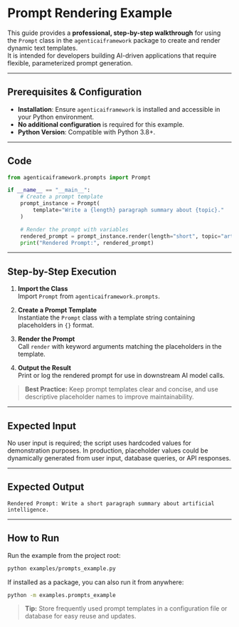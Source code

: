 # Prompt Rendering Example

This guide provides a **professional, step-by-step walkthrough** for using the `Prompt` class in the `agenticaiframework` package to create and render dynamic text templates.  
It is intended for developers building AI-driven applications that require flexible, parameterized prompt generation.

---

## Prerequisites & Configuration

- **Installation**: Ensure `agenticaiframework` is installed and accessible in your Python environment.
- **No additional configuration** is required for this example.
- **Python Version**: Compatible with Python 3.8+.

---

## Code

```python
from agenticaiframework.prompts import Prompt

if __name__ == "__main__":
    # Create a prompt template
    prompt_instance = Prompt(
        template="Write a {length} paragraph summary about {topic}."
    )

    # Render the prompt with variables
    rendered_prompt = prompt_instance.render(length="short", topic="artificial intelligence")
    print("Rendered Prompt:", rendered_prompt)
```

---

## Step-by-Step Execution

1. **Import the Class**  
   Import `Prompt` from `agenticaiframework.prompts`.

2. **Create a Prompt Template**  
   Instantiate the `Prompt` class with a template string containing placeholders in `{}` format.

3. **Render the Prompt**  
   Call `render` with keyword arguments matching the placeholders in the template.

4. **Output the Result**  
   Print or log the rendered prompt for use in downstream AI model calls.

> **Best Practice:** Keep prompt templates clear and concise, and use descriptive placeholder names to improve maintainability.

---

## Expected Input

No user input is required; the script uses hardcoded values for demonstration purposes. In production, placeholder values could be dynamically generated from user input, database queries, or API responses.

---

## Expected Output

```
Rendered Prompt: Write a short paragraph summary about artificial intelligence.
```

---

## How to Run

Run the example from the project root:

```bash
python examples/prompts_example.py
```

If installed as a package, you can also run it from anywhere:

```bash
python -m examples.prompts_example
```

> **Tip:** Store frequently used prompt templates in a configuration file or database for easy reuse and updates.
